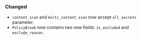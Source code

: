 <!--
A new scriv changelog fragment.

Uncomment the section that is right (remove the HTML comment wrapper).
-->

<!--
### Removed

- A bullet item for the Removed category.

-->
<!--
### Added

- A bullet item for the Added category.

-->

### Changed

- `content_scan` and `multi_content_scan` now accept `all_secrets` parameter.
- `PolicyBreak` now contains two new fields: `is_excluded` and `exclude_reason`.
<!--

### Deprecated

- A bullet item for the Deprecated category.

-->

<!--
### Fixed

- A bullet item for the Fixed category.

-->
<!--
### Security

- A bullet item for the Security category.

-->

